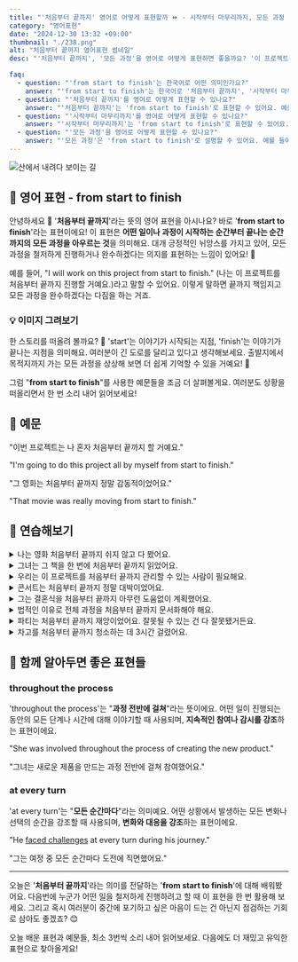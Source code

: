 ```yaml
---
title: "'처음부터 끝까지' 영어로 어떻게 표현할까 ⏩ - 시작부터 마무리까지, 모든 과정 영어로"
category: "영어표현"
date: "2024-12-30 13:32 +09:00"
thumbnail: "./238.png"
alt: "처음부터 끝까지 영어표현 썸네일"
desc: "'처음부터 끝까지', '모든 과정'을 영어로 어떻게 표현하면 좋을까요? '이 프로젝트는 처음부터 끝까지 내가 맡았어'와 같이 사용할 수 있는 표현을 배워봅시다. 다양한 예문을 통해서 연습하고 본인의 표현으로 만들어 보세요."

faq:
  - question: "'from start to finish'는 한국어로 어떤 의미인가요?"
    answer: "'from start to finish'는 한국어로 '처음부터 끝까지', '시작부터 마무리까지' 등으로 번역될 수 있어요. 어떤 과정을 전부 다 포함해서 설명할 때 사용해요."
  - question: "'처음부터 끝까지'를 영어로 어떻게 표현할 수 있나요?"
    answer: "'처음부터 끝까지'는 'from start to finish'로 표현할 수 있어요. 예를 들어, '이 프로젝트는 처음부터 끝까지 내가 맡았어'는 'I handled this project from start to finish'로 말할 수 있어요."
  - question: "'시작부터 마무리까지'를 영어로 어떻게 표현할 수 있나요?"
    answer: "'시작부터 마무리까지'는 'from start to finish'로 표현할 수 있어요. 예를 들어, '그들은 시작부터 마무리까지 모든 과정을 잘 수행했어'는 'They executed everything from start to finish really well'로 말할 수 있어요."
  - question: "'모든 과정'을 영어로 어떻게 표현할 수 있나요?"
    answer: "'모든 과정'은 'from start to finish'로 설명할 수 있어요. 예를 들어, '이 영화는 모든 과정을 다루고 있어'는 'This movie covers everything from start to finish'로 표현할 수 있어요."
---
```


![산에서 내려다 보이는 길](./238-1.jpg)

## 🌟 영어 표현 - from start to finish

안녕하세요 👋 '**처음부터 끝까지**'라는 뜻의 영어 표현을 아시나요? 바로 '**from start to finish**'라는 표현이에요! 이 표현은 **어떤 일이나 과정이 시작하는 순간부터 끝나는 순간까지의 모든 과정을 아우르는 것**을 의미해요. 대개 긍정적인 뉘앙스를 가지고 있어, 모든 과정을 철저하게 진행하거나 완수하겠다는 의지를 표현하는 느낌이 있어요! 🚀

예를 들어, "I will work on this project from start to finish." (나는 이 프로젝트를 처음부터 끝까지 진행할 거예요.)라고 말할 수 있어요. 이렇게 말하면 끝까지 책임지고 모든 과정을 완수하겠다는 다짐을 하는 거죠.

<script async src="https://pagead2.googlesyndication.com/pagead/js/adsbygoogle.js?client=ca-pub-1465612013356152"
     crossorigin="anonymous"></script>
<!-- engple-horizontal-ad -->

<ins class="adsbygoogle"
     style="display:block"
     data-ad-client="ca-pub-1465612013356152"
     data-ad-slot="2106896038"
     data-ad-format="auto"
     data-full-width-responsive="true"></ins>

<script>
     (adsbygoogle = window.adsbygoogle || []).push({});
</script>

### 💡 이미지 그려보기

한 스토리를 떠올려 볼까요? 📖 'start'는 이야기가 시작되는 지점, 'finish'는 이야기가 끝나는 지점을 의미해요. 여러분이 긴 도로를 달리고 있다고 생각해보세요. 출발지에서 목적지까지 가는 모든 과정을 상상해 보면 더 쉽게 기억할 수 있을 거예요! 🌈

그럼 "**from start to finish**"를 사용한 예문들을 조금 더 살펴볼게요. 여러분도 상황을 떠올리면서 한 번 소리 내어 읽어보세요!

## 📖 예문

"이번 프로젝트는 나 혼자 처음부터 끝까지 할 거예요."

"I'm going to do this project all by myself from start to finish."

"그 영화는 처음부터 끝까지 정말 감동적이었어요."

"That movie was really moving from start to finish."

## 💬 연습해보기

<details>
<summary>나는 영화 처음부터 끝까지 쉬지 않고 다 봤어요.</summary>
<span>I watched the entire movie from start to finish without <a href="/blog/in-english/202.take-a-break/">taking any breaks</a>.</span>
</details>

<details>
<summary>그녀는 그 책을 한 번에 처음부터 끝까지 읽었어요.</summary>
<span>She read the book from start to finish in one sitting.</span>
</details>

<details>
<summary>우리는 이 프로젝트를 처음부터 끝까지 관리할 수 있는 사람이 필요해요.</summary>
<span>We need someone who can manage this project from start to finish.</span>
</details>

<details>
<summary>콘서트는 처음부터 끝까지 정말 대박이었어요.</summary>
<span>The concert was amazing from start to finish.</span>
</details>

<details>
<summary>그는 결혼식을 처음부터 끝까지 아무런 도움없이 계획했어요.</summary>
<span>He planned the wedding from start to finish without any help.</span>
</details>

<details>
<summary>법적인 이유로 전체 과정을 처음부터 끝까지 문서화해야 해요.</summary>
<span>You'll need to document the whole process from start to finish for legal reasons.</span>
</details>

<details>
<summary>파티는 처음부터 끝까지 재앙이었어요. 잘못될 수 있는 건 다 잘못됐거든요.</summary>
<span>The party was a disaster from start to finish. Everything that could go <a href="/blog/in-english/316.wrong/">wrong</a> did.</span>
</details>

<details>
<summary>차고를 처음부터 끝까지 청소하는 데 3시간 걸렸어요.</summary>
<span>It <a href="/blog/in-english/010.take-a-while/">took me three hours</a> to clean the garage from start to finish.</span>
</details>

## 🤝 함께 알아두면 좋은 표현들

### throughout the process

'throughout the process'는 "**과정 전반에 걸쳐**"라는 뜻이에요. 어떤 일이 진행되는 동안의 모든 단계나 시간에 대해 이야기할 때 사용되며, **지속적인 참여나 감시를 강조**하는 표현이에요.

"She was involved throughout the process of creating the new product."

"그녀는 새로운 제품을 만드는 과정 전반에 걸쳐 참여했어요."

### at every turn

'at every turn'는 "**모든 순간마다**"라는 의미예요. 어떤 상황에서 발생하는 모든 변화나 선택의 순간을 강조할 때 사용되며, **변화와 대응을 강조**하는 표현이에요.

"He [faced challenges](/blog/in-english/144.face-something) at every turn during his journey."

"그는 여정 중 모든 순간마다 도전에 직면했어요."

---

오늘은 '**처음부터 끝까지**'라는 의미를 전달하는 '**from start to finish**'에 대해 배워봤어요. 다음번에 누군가 어떤 일을 철저하게 진행하려고 할 때 이 표현을 한 번 활용해 보세요. 그리고 혹시 여러분이 중간에 포기하고 싶은 마음이 드는 건 아닌지 점검하는 기회로 삼아도 좋겠죠? 😊

오늘 배운 표현과 예문들, 최소 3번씩 소리 내어 읽어보세요. 다음에도 더 재밌고 유익한 표현으로 찾아올게요!
